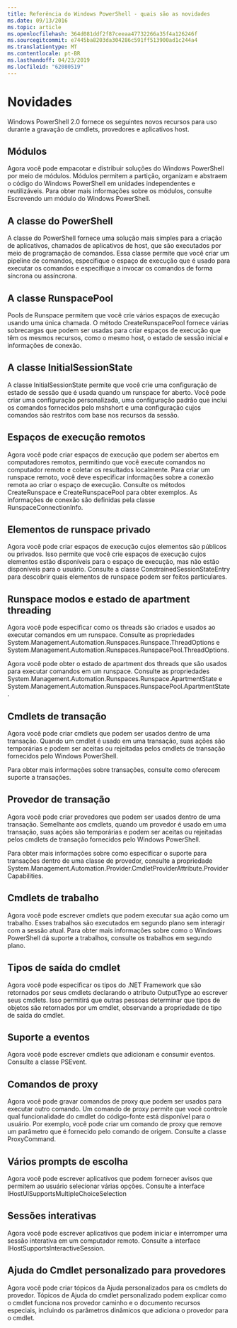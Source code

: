 ```yaml
---
title: Referência do Windows PowerShell - quais são as novidades
ms.date: 09/13/2016
ms.topic: article
ms.openlocfilehash: 364d081ddf2f87ceeaa47732266a35f4a126246f
ms.sourcegitcommit: e7445ba8203da304286c591ff513900ad1c244a4
ms.translationtype: MT
ms.contentlocale: pt-BR
ms.lasthandoff: 04/23/2019
ms.locfileid: "62080519"
---
```

# <a name="whats-new"></a>Novidades

Windows PowerShell 2.0 fornece os seguintes novos recursos para uso durante a gravação de cmdlets, provedores e aplicativos host.

## <a name="modules"></a>Módulos

Agora você pode empacotar e distribuir soluções do Windows PowerShell por meio de módulos. Módulos permitem a partição, organizam e abstraem o código do Windows PowerShell em unidades independentes e reutilizáveis. Para obter mais informações sobre os módulos, consulte Escrevendo um módulo do Windows PowerShell.

## <a name="the-powershell-class"></a>A classe do PowerShell

A classe do PowerShell fornece uma solução mais simples para a criação de aplicativos, chamados de aplicativos de host, que são executados por meio de programação de comandos. Essa classe permite que você criar um pipeline de comandos, especifique o espaço de execução que é usado para executar os comandos e especifique a invocar os comandos de forma síncrona ou assíncrona.

## <a name="the-runspacepool-class"></a>A classe RunspacePool

Pools de Runspace permitem que você crie vários espaços de execução usando uma única chamada. O método CreateRunspacePool fornece várias sobrecargas que podem ser usadas para criar espaços de execução que têm os mesmos recursos, como o mesmo host, o estado de sessão inicial e informações de conexão.

## <a name="the-initialsessionstate-class"></a>A classe InitialSessionState

A classe InitialSessionState permite que você crie uma configuração de estado de sessão que é usada quando um runspace for aberto. Você pode criar uma configuração personalizada, uma configuração padrão que inclui os comandos fornecidos pelo mshshort e uma configuração cujos comandos são restritos com base nos recursos da sessão.

## <a name="remote-runspaces"></a>Espaços de execução remotos

Agora você pode criar espaços de execução que podem ser abertos em computadores remotos, permitindo que você execute comandos no computador remoto e coletar os resultados localmente. Para criar um runspace remoto, você deve especificar informações sobre a conexão remota ao criar o espaço de execução. Consulte os métodos CreateRunspace e CreateRunspacePool para obter exemplos. As informações de conexão são definidas pela classe RunspaceConnectionInfo.

## <a name="private-runspace-elements"></a>Elementos de runspace privado

Agora você pode criar espaços de execução cujos elementos são públicos ou privados. Isso permite que você crie espaços de execução cujos elementos estão disponíveis para o espaço de execução, mas não estão disponíveis para o usuário. Consulte a classe ConstrainedSessionStateEntry para descobrir quais elementos de runspace podem ser feitos particulares.

## <a name="runspace-threading-modes-and-apartment-state"></a>Runspace modos e estado de apartment threading

Agora você pode especificar como os threads são criados e usados ao executar comandos em um runspace. Consulte as propriedades System.Management.Automation.Runspaces.Runspace.ThreadOptions e System.Management.Automation.Runspaces.RunspacePool.ThreadOptions.

Agora você pode obter o estado de apartment dos threads que são usados para executar comandos em um runspace. Consulte as propriedades System.Management.Automation.Runspaces.Runspace.ApartmentState e System.Management.Automation.Runspaces.RunspacePool.ApartmentState.

## <a name="transaction-cmdlets"></a>Cmdlets de transação

Agora você pode criar cmdlets que podem ser usados dentro de uma transação. Quando um cmdlet é usado em uma transação, suas ações são temporárias e podem ser aceitas ou rejeitadas pelos cmdlets de transação fornecidos pelo Windows PowerShell.

Para obter mais informações sobre transações, consulte como oferecem suporte a transações.

## <a name="transaction-provider"></a>Provedor de transação

Agora você pode criar provedores que podem ser usados dentro de uma transação. Semelhante aos cmdlets, quando um provedor é usado em uma transação, suas ações são temporárias e podem ser aceitas ou rejeitadas pelos cmdlets de transação fornecidos pelo Windows PowerShell.

Para obter mais informações sobre como especificar o suporte para transações dentro de uma classe de provedor, consulte a propriedade System.Management.Automation.Provider.CmdletProviderAttribute.ProviderCapabilities.

## <a name="job-cmdlets"></a>Cmdlets de trabalho

Agora você pode escrever cmdlets que podem executar sua ação como um trabalho. Esses trabalhos são executados em segundo plano sem interagir com a sessão atual. Para obter mais informações sobre como o Windows PowerShell dá suporte a trabalhos, consulte os trabalhos em segundo plano.

## <a name="cmdlet-output-types"></a>Tipos de saída do cmdlet

Agora você pode especificar os tipos do .NET Framework que são retornados por seus cmdlets declarando o atributo OutputType ao escrever seus cmdlets. Isso permitirá que outras pessoas determinar que tipos de objetos são retornados por um cmdlet, observando a propriedade de tipo de saída do cmdlet.

## <a name="event-support"></a>Suporte a eventos

Agora você pode escrever cmdlets que adicionam e consumir eventos. Consulte a classe PSEvent.

## <a name="proxy-commands"></a>Comandos de proxy

Agora você pode gravar comandos de proxy que podem ser usados para executar outro comando. Um comando de proxy permite que você controle qual funcionalidade do cmdlet do código-fonte está disponível para o usuário. Por exemplo, você pode criar um comando de proxy que remove um parâmetro que é fornecido pelo comando de origem. Consulte a classe ProxyCommand.

## <a name="multiple-choice-prompts"></a>Vários prompts de escolha

Agora você pode escrever aplicativos que podem fornecer avisos que permitem ao usuário selecionar várias opções. Consulte a interface IHostUISupportsMultipleChoiceSelection

## <a name="interactive-sessions"></a>Sessões interativas

Agora você pode escrever aplicativos que podem iniciar e interromper uma sessão interativa em um computador remoto.
Consulte a interface IHostSupportsInteractiveSession.

## <a name="custom-cmdlet-help-for-providers"></a>Ajuda do Cmdlet personalizado para provedores

Agora você pode criar tópicos da Ajuda personalizados para os cmdlets do provedor. Tópicos de Ajuda do cmdlet personalizado podem explicar como o cmdlet funciona nos provedor caminho e o documento recursos especiais, incluindo os parâmetros dinâmicos que adiciona o provedor para o cmdlet.
